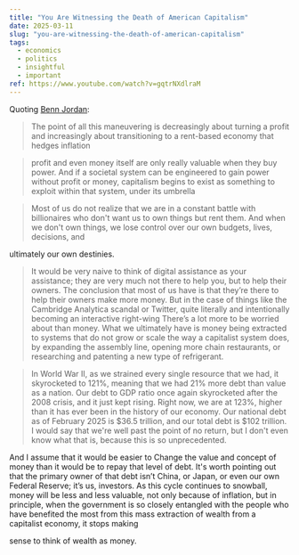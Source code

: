 ```yaml
---
title: "You Are Witnessing the Death of American Capitalism"
date: 2025-03-11
slug: "you-are-witnessing-the-death-of-american-capitalism"
tags:
  - economics
  - politics
  - insightful
  - important
ref: https://www.youtube.com/watch?v=gqtrNXdlraM
---
```


Quoting [Benn Jordan](https://www.youtube.com/watch?v=gqtrNXdlraM):

> The point of all this maneuvering is decreasingly about turning a profit and increasingly about transitioning to a rent-based economy that hedges inflation

> profit and even money itself are only really valuable when they buy power. And if a societal system can be engineered to gain power without profit or money, capitalism begins to exist as something to exploit within that system, under its umbrella

> Most of us do not realize that we are in a constant battle with billionaires who don't want us to own things but rent them. And when we don't own things, we lose control over our own budgets, lives, decisions, and

ultimately our own destinies.

> It would be very naive to think of digital assistance as your assistance; they are very much not there to help you, but to help their owners. The conclusion that most of us have is that they’re there to help their owners make more money. But in the case of things like the Cambridge Analytica scandal or Twitter, quite literally and intentionally becoming an interactive right-wing There’s a lot more to be worried about than money. What we ultimately have is money being extracted to systems that do not grow or scale the way a capitalist system does, by expanding the assembly line, opening more chain restaurants, or researching and patenting a new type of refrigerant.

> In World War II, as we strained every single resource that we had, it skyrocketed to 121%, meaning that we had 21% more debt than value as a nation. Our debt to GDP ratio once again skyrocketed after the 2008 crisis, and it just kept rising. Right now, we are at 123%, higher than it has ever been in the history of our economy. Our national debt as of February 2025 is $36.5 trillion, and our total debt is $102 trillion. I would say that we're well past the point of no return, but I don't even know what that is, because this is so unprecedented.

And I assume that it would be easier to Change the value and concept of money than it would be to repay that level of debt. It's worth pointing out that the primary owner of that debt isn’t China, or Japan, or even our own Federal Reserve; it’s us, investors. As this cycle continues to snowball, money will be less and less valuable, not only because of inflation, but in principle, when the government is so closely entangled with the people who have benefited the most from this mass extraction of wealth from a capitalist economy, it stops making

sense to think of wealth as money.